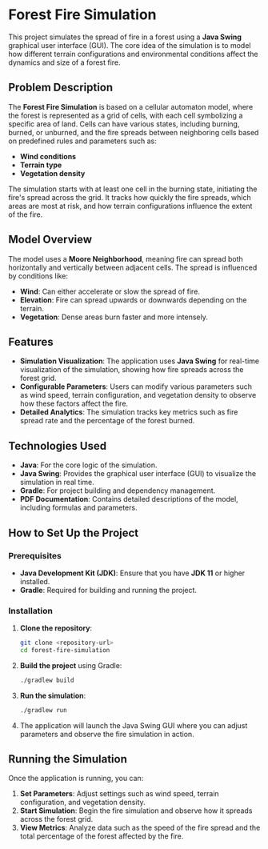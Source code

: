 # Forest Fire Simulation

This project simulates the spread of fire in a forest using a **Java Swing** graphical user interface (GUI). The core idea of the simulation is to model how different terrain configurations and environmental conditions affect the dynamics and size of a forest fire.

## Problem Description

The **Forest Fire Simulation** is based on a cellular automaton model, where the forest is represented as a grid of cells, with each cell symbolizing a specific area of land. Cells can have various states, including burning, burned, or unburned, and the fire spreads between neighboring cells based on predefined rules and parameters such as:

- **Wind conditions**
- **Terrain type**
- **Vegetation density**

The simulation starts with at least one cell in the burning state, initiating the fire's spread across the grid. It tracks how quickly the fire spreads, which areas are most at risk, and how terrain configurations influence the extent of the fire.

## Model Overview

The model uses a **Moore Neighborhood**, meaning fire can spread both horizontally and vertically between adjacent cells. The spread is influenced by conditions like:

- **Wind**: Can either accelerate or slow the spread of fire.
- **Elevation**: Fire can spread upwards or downwards depending on the terrain.
- **Vegetation**: Dense areas burn faster and more intensely.

## Features

- **Simulation Visualization**: The application uses **Java Swing** for real-time visualization of the simulation, showing how fire spreads across the forest grid.
- **Configurable Parameters**: Users can modify various parameters such as wind speed, terrain configuration, and vegetation density to observe how these factors affect the fire.
- **Detailed Analytics**: The simulation tracks key metrics such as fire spread rate and the percentage of the forest burned.

## Technologies Used

- **Java**: For the core logic of the simulation.
- **Java Swing**: Provides the graphical user interface (GUI) to visualize the simulation in real time.
- **Gradle**: For project building and dependency management.
- **PDF Documentation**: Contains detailed descriptions of the model, including formulas and parameters.

## How to Set Up the Project

### Prerequisites

- **Java Development Kit (JDK)**: Ensure that you have **JDK 11** or higher installed.
- **Gradle**: Required for building and running the project.

### Installation

1. **Clone the repository**:
   ```bash
   git clone <repository-url>
   cd forest-fire-simulation
   ```

2. **Build the project** using Gradle:
   ```bash
   ./gradlew build
   ```

3. **Run the simulation**:
   ```bash
   ./gradlew run
   ```

4. The application will launch the Java Swing GUI where you can adjust parameters and observe the fire simulation in action.

## Running the Simulation

Once the application is running, you can:

1. **Set Parameters**: Adjust settings such as wind speed, terrain configuration, and vegetation density.
2. **Start Simulation**: Begin the fire simulation and observe how it spreads across the forest grid.
3. **View Metrics**: Analyze data such as the speed of the fire spread and the total percentage of the forest affected by the fire.
